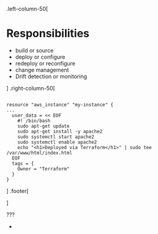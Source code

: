 .left-column-50[

# Responsibilities

* build or source
* deploy or configure
* redeploy or reconfigure
* change management
* Drift detection or monitoring

]
.right-column-50[

```hcl

resource "aws_instance" "my-instance" {
...
  user_data = << EOF
    #! /bin/bash
    sudo apt-get update
    sudo apt-get install -y apache2
    sudo systemctl start apache2
    sudo systemctl enable apache2
    echo "<h1>Deployed via Terraform</h1>" | sudo tee /var/www/html/index.html
  EOF
  tags = {
    Owner = "Terraform"
  }
}

```

]
.footer[

]

???

-

